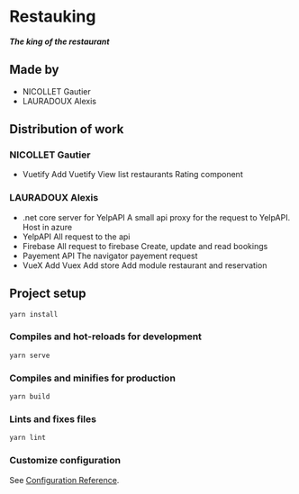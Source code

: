 # Restauking
_**The king of the restaurant**_
## Made by
- NICOLLET Gautier
- LAURADOUX Alexis
## Distribution of work
### NICOLLET Gautier
- Vuetify
Add Vuetify
View list restaurants
Rating component

### LAURADOUX Alexis
- .net core server for YelpAPI
A small api proxy for the request to YelpAPI.
Host in azure
- YelpAPI
All request to the api
- Firebase
All request to firebase
Create, update and read bookings
- Payement API
The navigator payement request
- VueX 
Add Vuex 
Add store
Add module restaurant and reservation

## Project setup
```
yarn install
```

### Compiles and hot-reloads for development
```
yarn serve
```

### Compiles and minifies for production
```
yarn build
```

### Lints and fixes files
```
yarn lint
```

### Customize configuration
See [Configuration Reference](https://cli.vuejs.org/config/).
